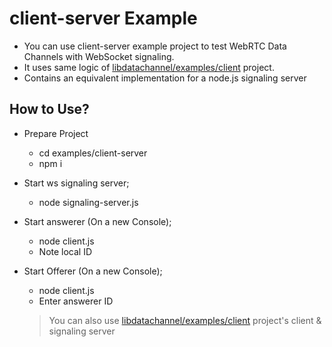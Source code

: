 # client-server Example

-   You can use client-server example project to test WebRTC Data Channels with WebSocket signaling.
-   It uses same logic of [libdatachannel/examples/client](https://github.com/paullouisageneau/libdatachannel/tree/master/examples) project.
-   Contains an equivalent implementation for a node.js signaling server

## How to Use?

-   Prepare Project
    -   cd examples/client-server
    -   npm i
-   Start ws signaling server;
    -   node signaling-server.js
-   Start answerer (On a new Console);
    -   node client.js
    -   Note local ID
-   Start Offerer (On a new Console);

    -   node client.js
    -   Enter answerer ID

    > You can also use [libdatachannel/examples/client](https://github.com/paullouisageneau/libdatachannel/tree/master/examples) project's client & signaling server
